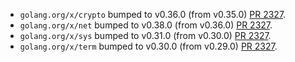 * `golang.org/x/crypto` bumped to v0.36.0 (from v0.35.0) [PR 2327](https://github.com/provenance-io/provenance/pull/2327).
* `golang.org/x/net` bumped to v0.38.0 (from v0.36.0) [PR 2327](https://github.com/provenance-io/provenance/pull/2327).
* `golang.org/x/sys` bumped to v0.31.0 (from v0.30.0) [PR 2327](https://github.com/provenance-io/provenance/pull/2327).
* `golang.org/x/term` bumped to v0.30.0 (from v0.29.0) [PR 2327](https://github.com/provenance-io/provenance/pull/2327).
